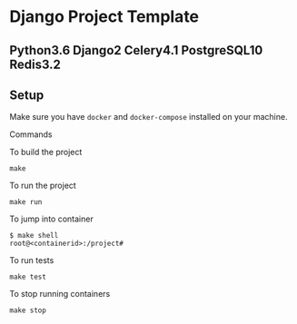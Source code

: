 # Django Project Template

## Python3.6 Django2 Celery4.1 PostgreSQL10 Redis3.2

## Setup

Make sure you have `docker` and `docker-compose` installed on your machine.

Commands

To build the project

    make

To run the project

    make run

To jump into container

    $ make shell
    root@<containerid>:/project#

To run tests

    make test

To stop running containers

    make stop
